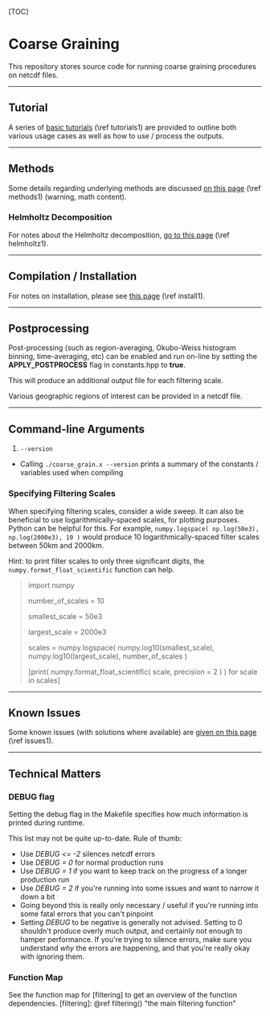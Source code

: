 [TOC]
# Coarse Graining

This repository stores source code for running coarse graining procedures on netcdf files.

---

## Tutorial

A series of [basic tutorials](./Tutorial/TUTORIAL.md) (\ref tutorials1) are provided to outline both various usage cases as well as how to use / process the outputs.


---

## Methods

Some details regarding underlying methods are discussed [on this page](./Documentation/METHODS.md) (\ref methods1) (warning, math content).

### Helmholtz Decomposition

For notes about the Helmholtz decomposition, [go to this page](./Documentation/HELMHOLTZ.md) (\ref helmholtz1).

---

## Compilation / Installation

For notes on installation, please see [this page](./Documentation/INSTALL.md) (\ref install1).

---

## Postprocessing

Post-processing (such as region-averaging, Okubo-Weiss histogram binning, time-averaging, etc) can be enabled and run on-line
by setting the **APPLY_POSTPROCESS** flag in constants.hpp to **true**.

This will produce an additional output file for each filtering scale.

Various geographic regions of interest can be provided in a netcdf file.

---

## Command-line Arguments

1. `--version`
 * Calling `./coarse_grain.x --version` prints a summary of the constants / variables used when compiling


### Specifying Filtering Scales

When specifying filtering scales, consider a wide sweep. It can also be beneficial to use logarithmically-spaced scales, for plotting purposes.
Python can be helpful for this. For example, `numpy.logspace( np.log(50e3), np.log(2000e3), 10 )` would produce 10 logarithmically-spaced
filter scales between 50km and 2000km.

Hint: to print filter scales to only three significant digits, the `numpy.format_float_scientific` function can help.
> import numpy
>
> number_of_scales = 10
> 
> smallest_scale = 50e3
> 
> largest_scale  = 2000e3
> 
> scales = numpy.logspace( numpy.log10(smallest_scale), numpy.log10(largest_scale), number_of_scales )
> 
> [print( numpy.format_float_scientific( scale, precision = 2 ) ) for scale in scales]

---

## Known Issues

Some known issues (with solutions where available) are [given on this page](./Documentation/ISSUES.md) (\ref issues1).

---

## Technical Matters

### DEBUG flag

Setting the debug flag in the Makefile specifies how much information is printed
during runtime. 

This list may not be quite up-to-date. Rule of thumb:
 * Use _DEBUG <= -2_ silences netcdf errors
 * Use _DEBUG = 0_ for normal production runs
 * Use _DEBUG = 1_ if you want to keep track on the progress of a longer production run
 * Use _DEBUG = 2_ if you're running into some issues and want to narrow it down a bit
 * Going beyond this is really only necessary / useful if you're running into some fatal errors that you can't pinpoint
 * Setting _DEBUG_ to be negative is generally not advised. Setting to 0 shouldn't produce overly much output, and certainly not enough to hamper performance. If you're trying to silence errors, make sure you understand _why_ the errors are happening, and that you're really okay with ignoring them.


### Function Map

See the function map for [filtering] to get an overview of the function dependencies.
[filtering]: @ref filtering() "the main filtering function"
